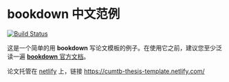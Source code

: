 # bookdown 中文范例

[![Build Status](https://travis-ci.org/XiangyunHuang/master-thesis-template.svg?branch=master)](https://travis-ci.org/XiangyunHuang/master-thesis-template)

这是一个简单的用 **bookdown** 写论文模板的例子。在使用它之前，建议您至少泛读一遍 [**bookdown** 官方文档](https://bookdown.org/yihui/bookdown)。

论文托管在 [netlify](https://www.netlify.com/) 上，链接 <https://cumtb-thesis-template.netlify.com/>